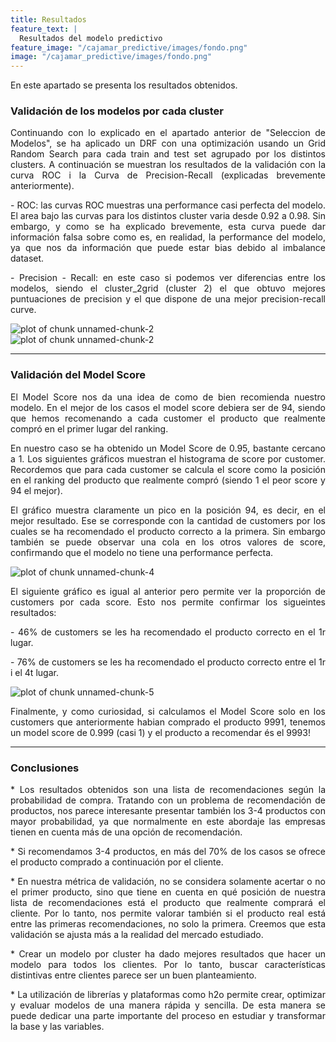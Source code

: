 ```yaml
---
title: Resultados
feature_text: |
  Resultados del modelo predictivo
feature_image: "/cajamar_predictive/images/fondo.png"
image: "/cajamar_predictive/images/fondo.png"
---
```


<p align="justify">En este apartado se presenta los resultados obtenidos. </p> 


### Validación de los modelos por cada cluster 

<p align="justify">Continuando con lo explicado en el apartado anterior de "Seleccion de Modelos", se ha aplicado un DRF con una optimización usando un Grid Random Search para cada train and test set agrupado por los distintos clusters. A continuación se muestran los resultados de la validación con la curva ROC i la Curva de Precision-Recall (explicadas brevemente anteriormente). </p> 

<p align="justify">- ROC: las curvas ROC muestras una performance casi perfecta del modelo. El area bajo las curvas para los distintos cluster varia desde 0.92 a 0.98. Sin embargo, y como se ha explicado brevemente, esta curva puede dar información falsa sobre como es, en realidad, la performance del modelo, ya que nos da información que puede estar bias debido al imbalance dataset. </p> 

<p align="justify">- Precision - Recall: en este caso si podemos ver diferencias entre los modelos, siendo el cluster_2grid (cluster 2) el que obtuvo mejores puntuaciones de precision y el que dispone de una mejor precision-recall curve. </p> 

<img src="/cajamar_predictive/images/unnamed-chunk-2-1.png" title="plot of chunk unnamed-chunk-2" alt="plot of chunk unnamed-chunk-2" style="display: block; margin: auto;" />

<img src="/cajamar_predictive/images/unnamed-chunk-2-2.png" title="plot of chunk unnamed-chunk-2" alt="plot of chunk unnamed-chunk-2" style="display: block; margin: auto;" />


---

### Validación del Model Score 

<p align="justify">El Model Score nos da una idea de como de bien recomienda nuestro modelo. En el mejor de los casos el model score debiera ser de 94, siendo que hemos recomenando a cada customer el producto que realmente compró en el primer lugar del ranking.</p>  
<p align="justify">En nuestro caso se ha obtenido un Model Score de 0.95, bastante cercano a 1. 
Los siguientes gráficos muestran el histograma de score por customer. Recordemos que para cada customer se calcula el score como la posición en el ranking del producto que realmente compró (siendo 1 el peor score y 94 el mejor). </p> 
<p align="justify">El gráfico muestra claramente un pico en la posición 94, es decir, en el mejor resultado. Ese se corresponde con la cantidad de customers por los cuales se ha recomendado el producto correcto a la primera. Sin embargo también se puede observar una cola en los otros valores de score, confirmando que el modelo no tiene una performance perfecta. </p> 

<img src="/cajamar_predictive/images/unnamed-chunk-4-1.png" title="plot of chunk unnamed-chunk-4" alt="plot of chunk unnamed-chunk-4" style="display: block; margin: auto;" />

<p align="justify">El siguiente gráfico es igual al anterior pero permite ver la proporción de customers por cada score. Esto nos permite confirmar los sigueintes resultados:</p>  
<p align="justify">- 46% de customers se les ha recomendado el producto correcto en el 1r lugar.</p>  
<p align="justify">- 76% de customers se les ha recomendado el producto correcto entre el 1r i el 4t lugar.</p>  


<img src="/cajamar_predictive/images/unnamed-chunk-5-1.png" title="plot of chunk unnamed-chunk-5" alt="plot of chunk unnamed-chunk-5" style="display: block; margin: auto;" />


<p align="justify">Finalmente, y como curiosidad, si calculamos el Model Score solo en los customers que anteriormente habian comprado el producto 9991, tenemos un model score de 0.999 (casi 1) y el producto a recomendar és el 9993!</p>  

---

### Conclusiones

<p align="justify">* Los resultados obtenidos son una lista de recomendaciones según la probabilidad de compra. Tratando con un problema de recomendación de productos, nos parece interesante presentar también los 3-4 productos con mayor probabilidad, ya que normalmente en este abordaje las empresas tienen en cuenta más de una opción de recomendación.</p>   

<p align="justify">* Si recomendamos 3-4 productos, en más del 70% de los casos se ofrece el producto comprado a continuación por el cliente.</p> 

<p align="justify">* En nuestra métrica de validación, no se considera solamente acertar o no el primer producto, sino que tiene en cuenta en qué posición de nuestra lista de recomendaciones está el producto que realmente comprará el cliente. Por lo tanto, nos permite valorar también si el producto real está entre las primeras recomendaciones, no solo la primera. Creemos que esta validación se ajusta más a la realidad del mercado estudiado.</p> 

<p align="justify">* Crear un modelo por cluster ha dado mejores resultados que hacer un modelo para todos los clientes. Por lo tanto, buscar características distintivas entre clientes parece ser un buen planteamiento.</p> 

<p align="justify">* La utilización de librerías y plataformas como h2o permite crear, optimizar y evaluar modelos de una manera rápida y sencilla. De esta manera se puede dedicar una parte importante del proceso en estudiar y transformar la base y las variables.</p>   


